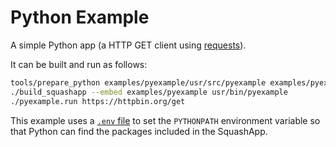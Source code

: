 # Python Example

A simple Python app (a HTTP GET client using [requests](http://python-requests.org/)).

It can be built and run as follows:

```bash
tools/prepare_python examples/pyexample/usr/src/pyexample examples/pyexample
./build_squashapp --embed examples/pyexample usr/bin/pyexample
./pyexample.run https://httpbin.org/get
```

This example uses a [`.env` file](.env) to set the `PYTHONPATH` environment
variable so that Python can find the packages included in the SquashApp.
